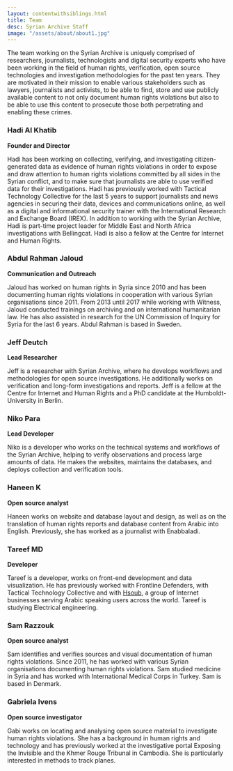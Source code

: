 ```yaml
---
layout: contentwithsiblings.html
title: Team
desc: Syrian Archive Staff
image: "/assets/about/about1.jpg"
---
```


The team working on the Syrian Archive is uniquely comprised of researchers, journalists, technologists and digital security experts who have been working in the field of human rights, verification, open source technologies and investigation methodologies for the past ten years. They are motivated in their mission to enable various stakeholders such as lawyers, journalists and activists, to be able to find, store and use publicly available content to not only document human rights violations but also to be able to use this content to prosecute those both perpetrating and enabling these crimes.

### Hadi Al Khatib
__Founder and Director__

Hadi has been working on collecting, verifying, and investigating citizen-generated data as evidence of human rights violations in order to expose and draw attention to human rights violations committed by all sides in the Syrian conflict, and to make sure that journalists are able to use verified data for their investigations. Hadi has previously worked with Tactical Technology Collective for the last 5 years to support journalists and news agencies in securing their data, devices and communications online, as well as a digital and informational security trainer with the International Research and Exchange Board (IREX). In addition to working with the Syrian Archive, Hadi is part-time project leader for Middle East and North Africa investigations with Bellingcat. Hadi is also a fellow at the Centre for Internet and Human Rights.

### Abdul Rahman Jaloud
__Communication and Outreach__

Jaloud has worked on human rights in Syria since 2010 and has been documenting human rights violations in cooperation with various Syrian organisations since 2011. From 2013 until 2017 while working with Witness, Jaloud conducted trainings on archiving and on international humanitarian law. He has also assisted in research for the UN Commission of Inquiry for Syria for the last 6 years. Abdul Rahman is based in Sweden.

### Jeff Deutch
__Lead Researcher__

Jeff is a researcher with Syrian Archive, where he develops workflows and methodologies for open source investigations. He additionally works on verification and long-form investigations and reports. Jeff is a fellow at the Centre for Internet and Human Rights and a PhD candidate at the Humboldt-University in Berlin.

### Niko Para
__Lead Developer__

Niko is a developer who works on the technical systems and workflows of the Syrian Archive, helping to verify observations and process large amounts of data.  He makes the websites, maintains the databases, and deploys collection and verification tools.

### Haneen K
__Open source analyst__

Haneen works on website and database layout and design, as well as on the translation of human rights reports and database content from Arabic into English.
Previously, she has worked as a journalist with Enabbaladi.


### Tareef MD
__Developer__

Tareef is a developer, works on front-end development and data visualization. He has previously worked with Frontline Defenders, with Tactical Technology Collective and with [Hsoub](https://www.hsoub.com/en/), a group of Internet businesses serving Arabic speaking users across the world.
Tareef is studying Electrical engineering.

### Sam Razzouk
__Open source analyst__

Sam identifies and verifies sources and visual documentation of human rights violations. Since 2011, he has worked with various Syrian organisations documenting human rights violations. Sam studied medicine in Syria and has worked with International Medical Corps in Turkey. Sam is based in Denmark.

### Gabriela Ivens
__Open source investigator__

Gabi works on locating and analysing open source material to investigate human rights violations. She has a background in human rights and technology and has previously worked at the investigative portal Exposing the Invisible and the Khmer Rouge Tribunal in Cambodia. She is particularly interested in methods to track planes.
